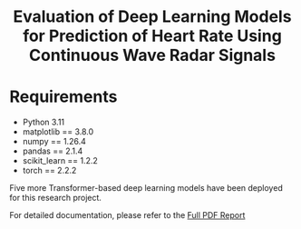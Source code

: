 <h1 align='center'>Evaluation of Deep Learning Models for Prediction of Heart Rate Using Continuous Wave Radar Signals</h1>

# Requirements
- Python 3.11
- matplotlib == 3.8.0
- numpy == 1.26.4
- pandas == 2.1.4
- scikit_learn == 1.2.2
- torch == 2.2.2


Five more Transformer-based deep learning models have been deployed for this research project.

For detailed documentation, please refer to the [Full PDF Report](https://github.com/WeichunAuto/RadarDL60/blob/main/Evaluation_of_ML_Models_for_Prediction_HR_Using_Continuous_Wave_Radar_Signals.pdf)
